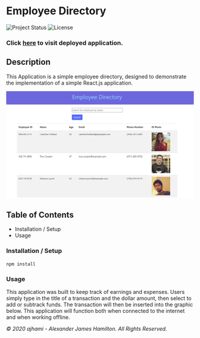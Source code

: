 # Employee Directory

![Project Status](https://img.shields.io/badge/status-In+Progress-yellow)
![License](https://img.shields.io/badge/License-mit-blue)

### Click [here](https://ajhami.github.io/employee_dir/) to visit deployed application.

## Description
This Application is a simple employee directory, designed to demonstrate the implementation of a simple React.js application.

![Screenshot](./public/app_screenshot.PNG)

## Table of Contents
- Installation / Setup
- Usage

### Installation / Setup
```git
npm install
```
### Usage
This application was built to keep track of earnings and expenses. Users simply type in the title of a transaction and the dollar amount, then select to add or subtrack funds. The transaction will then be inserted into the graphic below. This application will function both when connected to the internet and when working offline.



*© 2020 ajhami - Alexander James Hamilton. All Rights Reserved.*

